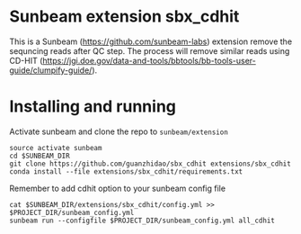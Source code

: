 # Sunbeam extension sbx_cdhit

This is a Sunbeam (https://github.com/sunbeam-labs) extension remove the sequncing reads after QC step. The process will remove similar reads using CD-HIT (https://jgi.doe.gov/data-and-tools/bbtools/bb-tools-user-guide/clumpify-guide/).  

# Installing and running

Activate sunbeam and clone the repo to `sunbeam/extension`
```
source activate sunbeam
cd $SUNBEAM_DIR
git clone https://github.com/guanzhidao/sbx_cdhit extensions/sbx_cdhit
conda install --file extensions/sbx_cdhit/requirements.txt
```

Remember to add cdhit option to your sunbeam config file
```
cat $SUNBEAM_DIR/extensions/sbx_cdhit/config.yml >> $PROJECT_DIR/sunbeam_config.yml
sunbeam run --configfile $PROJECT_DIR/sunbeam_config.yml all_cdhit
```

